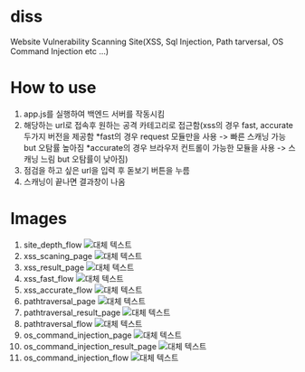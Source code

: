 # diss
Website Vulnerability Scanning Site(XSS, Sql Injection, Path tarversal, OS Command Injection etc ...)

# How to use
1. app.js를 실행하여 백엔드 서버를 작동시킴
2. 해당하는 url로 접속후 원하는 공격 카테고리로 접근함(xss의 경우 fast, accurate 두가지 버전을 제공함 *fast의 경우 request 모듈만을 사용 -> 빠른 스캐닝 가능 but 오탐률 높아짐 *accurate의 경우 브라우저 컨트롤이 가능한 모듈을 사용 -> 스캐닝 느림 but 오탐률이 낮아짐)
3. 점검을 하고 싶은 url을 입력 후 돋보기 버튼을 누름
4. 스캐닝이 끝나면 결과창이 나옴

# Images
1. site_depth_flow
![대체 텍스트](./how-to-use/images/depth_flow.png)
2. xss_scaning_page
![대체 텍스트](./how-to-use/images/xss.png)
3. xss_result_page
![대체 텍스트](./how-to-use/images/xss_res.png)
4. xss_fast_flow
![대체 텍스트](./how-to-use/images/xss_flow_fast.png)
5. xss_accurate_flow
![대체 텍스트](./how-to-use/images/xss_flow_acc.png)
6. pathtraversal_page
![대체 텍스트](./how-to-use/images/pathtrav.png)
7. pathtraversal_result_page
![대체 텍스트](./how-to-use/images/pathtrav_res.png)
8. pathtraversal_flow
![대체 텍스트](./how-to-use/images/path_flow.png)
9. os_command_injection_page
![대체 텍스트](./how-to-use/images/oscmnd.png)
10. os_command_injection_result_page
![대체 텍스트](./how-to-use/images/os_cmnd_res.png)
11. os_command_injection_flow
![대체 텍스트](./how-to-use/images/os_cmnd_flow.png)
